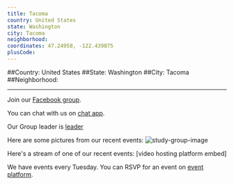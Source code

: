 ```yaml
---
title: Tacoma
country: United States
state: Washington
city: Tacoma
neighborhood: 
coordinates: 47.24958, -122.439875
plusCode:
---
```


##Country: United States
##State: Washington
##City: Tacoma
##Neighborhood: 
*****
Join our [Facebook group](https://www.facebook.com/groups/free.code.camp.tacoma).

You can chat with us on [chat app]().

Our Group leader is [leader]()

Here are some pictures from our recent events:
![study-group-image]()

Here's a stream of one of our recent events:
[video hosting platform embed]

We have events every Tuesday. You can RSVP for an event on [event platform]().

